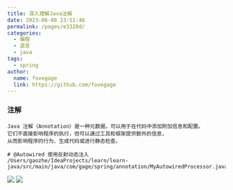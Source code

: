 ```yaml
---
title: 深入理解Java注解
date: 2023-06-08 23:51:46
permalink: /pages/e3328d/
categories:
  - 编程
  - 语言
  - java
tags:
  - spring
author:
  name: fovegage
  link: https://github.com/fovegage
---
```


### 注解

```
Java 注解（Annotation）是一种元数据，可以用于在代码中添加附加信息和配置。
它们不直接影响程序的执行，但可以通过工具和框架提供额外的信息，
从而影响程序的行为、生成代码或进行静态检查。

# @Autowired 使用反射动态注入
/Users/gaozhe/IdeaProjects/learn/learn-java/src/main/java/com/gage/spring/annotation/MyAutowiredProcessor.java
```

![](https://obsidian-foveagge.oss-cn-beijing.aliyuncs.com/blog/zbRsiC.png)
![](https://obsidian-foveagge.oss-cn-beijing.aliyuncs.com/blog/4pcrhD.png)


